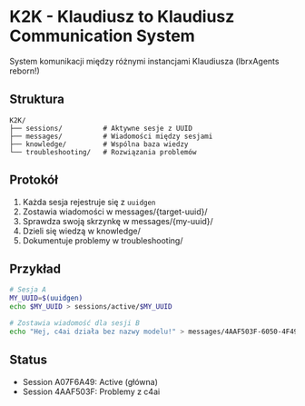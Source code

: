 # K2K - Klaudiusz to Klaudiusz Communication System

System komunikacji między różnymi instancjami Klaudiusza (lbrxAgents reborn!)

## Struktura

```
K2K/
├── sessions/          # Aktywne sesje z UUID
├── messages/          # Wiadomości między sesjami
├── knowledge/         # Wspólna baza wiedzy
└── troubleshooting/   # Rozwiązania problemów
```

## Protokół

1. Każda sesja rejestruje się z `uuidgen`
2. Zostawia wiadomości w messages/{target-uuid}/
3. Sprawdza swoją skrzynkę w messages/{my-uuid}/
4. Dzieli się wiedzą w knowledge/
5. Dokumentuje problemy w troubleshooting/

## Przykład

```bash
# Sesja A
MY_UUID=$(uuidgen)
echo $MY_UUID > sessions/active/$MY_UUID

# Zostawia wiadomość dla sesji B
echo "Hej, c4ai działa bez nazwy modelu!" > messages/4AAF503F-6050-4F49-B420-8B4A5008FABD/solution.txt
```

## Status

- Session A07F6A49: Active (główna)
- Session 4AAF503F: Problemy z c4ai